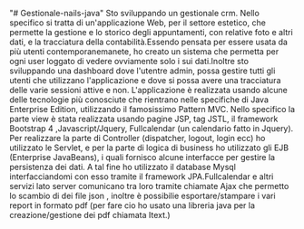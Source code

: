 "# Gestionale-nails-java" 
Sto sviluppando un gestionale crm. Nello specifico si tratta di un'applicazione Web, per il settore estetico,
che permette la gestione e lo storico degli appuntamenti, con relative foto e altri dati, e la tracciatura della contabilità.Essendo pensata per essere usata da più utenti contemporanemanete, ho creato un sistema che permetta per ogni user loggato di vedere ovviamente solo i sui dati.Inoltre sto sviluppando una dashboard dove l'utentre admin, possa gestire tutti gli utenti che utilizzano l'applicazione e dove si possa avere una tracciatura delle varie sessioni attive e non.
L'applicazione è realizzata usando alcune delle tecnologie più conosciute che rientrano nelle specifiche di Java
Enterprise Edition, utilizzando il famosissimo Pattern MVC. Nello specifico la parte view è stata
realizzata usando pagine JSP, tag JSTL, il framework Bootstrap 4 ,Javascript/Jquery, Fullcalendar (un calendario fatto in Jquery).
Per realizzare la parte di Controller (dispatcher, logout, login ecc) ho utilizzato le Servlet, e per la parte
di logica di business ho utilizzato gli EJB (Enterprise JavaBeans), i quali fornisco alcune interfacce per
gestire la persistenza dei dati. A tal fine ho utilizzato il database Mysql interfacciandomi con esso
tramite il framework JPA.Fullcalendar e altri servizi lato server comunicano tra loro tramite chiamate Ajax che permetto lo scambio di dei file json , inoltre è possibilie esportare/stampare i vari report in formato pdf (per fare cio ho usato una libreria java per la creazione/gestione dei pdf chiamata Itext.)
